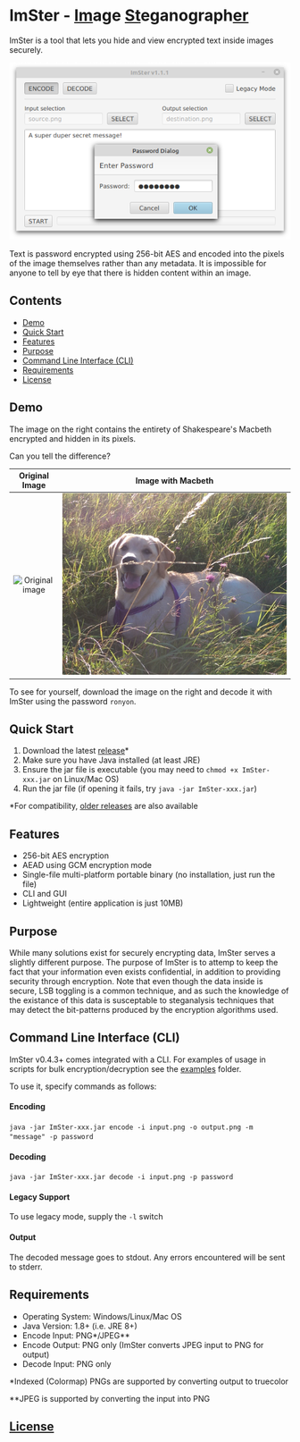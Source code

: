 # ImSter - <ins>Im</ins>age <ins>St</ins>eganograph<ins>er</ins>

ImSter is a tool that lets you hide and view encrypted text inside images securely. 

<p align="center">
<img src=images/mainView.png alt="Main GUI view">
 </p>

Text is password encrypted using 256-bit AES and encoded into the pixels of the image themselves
rather than any metadata. It is impossible for anyone to tell by eye that there is hidden content within
an image.

## Contents
- [Demo](#demo)
- [Quick Start](#quick-start)
- [Features](#features)
- [Purpose](#purpose)
- [Command Line Interface (CLI)](#command-line-interface-cli)
- [Requirements](#requirements)
- [License](#license)

## Demo
The image on the right contains the entirety of Shakespeare's Macbeth encrypted and hidden in its pixels.

Can you tell the difference?

Original Image            |  Image with Macbeth
:-------------------------:|:-------------------------:
![Original image](images/original.png)  |  ![Image with Macbeth hidden inside](images/hidden.png)

To see for yourself, download the image on the right and decode it with ImSter using the password `ronyon`.

## Quick Start

1. Download the latest [release](https://github.com/armytricks/ImSter/releases/latest)*
2. Make sure you have Java installed (at least JRE)
3. Ensure the jar file is executable (you may need to `chmod +x ImSter-xxx.jar` on Linux/Mac OS)
4. Run the jar file (if opening it fails, try `java -jar ImSter-xxx.jar`)

*For compatibility, [older releases](https://github.com/armytricks/ImSter/releases) are also available

## Features
- 256-bit AES encryption
- AEAD using GCM encryption mode
- Single-file multi-platform portable binary (no installation, just run the file)
- CLI and GUI
- Lightweight (entire application is just 10MB)

## Purpose
While many solutions exist for securely encrypting data, ImSter serves a slightly different purpose. The purpose
 of ImSter is to attemp to keep the fact that your information even exists confidential, in addition to providing security through encryption. Note that even though the data inside is secure, LSB toggling is a common technique, and as such the knowledge of the existance of this data is susceptable to steganalysis techniques that may detect the bit-patterns produced by the encryption algorithms used.

## Command Line Interface (CLI)

ImSter v0.4.3+ comes integrated with a CLI. For examples of usage in scripts for bulk encryption/decryption see the [examples](examples) folder.

To use it, specify commands as follows:

#### Encoding
`java -jar ImSter-xxx.jar encode -i input.png -o output.png -m "message" -p password`
#### Decoding
`java -jar ImSter-xxx.jar decode -i input.png -p password`

#### Legacy Support

To use legacy mode, supply the `-l` switch

#### Output

The decoded message goes to stdout. Any errors encountered will be sent to stderr.

## Requirements

- Operating System: Windows/Linux/Mac OS
- Java Version: 1.8+ (i.e. JRE 8+)
- Encode Input: PNG*/JPEG**
- Encode Output: PNG only (ImSter converts JPEG input to PNG for output)
- Decode Input: PNG only

*Indexed (Colormap) PNGs are supported by converting output to truecolor

**JPEG is supported by converting the input into PNG

## [License](LICENSE)

<!---
Add libraries, manual build?, and license, and how it works?
-->
